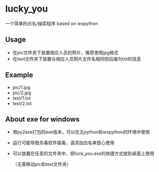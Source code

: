# lucky_you

一个简单的点名/抽奖程序 based on wxpython

## Usage

- 在pic文件夹下放置相应人员的照片，推荐使用jpg格式
- 在text文件夹下放置与相应人员照片文件名相同但后缀为txt的信息

## Example

- pic/1.jpg
- pic/2.jpg
- text/1.txt
- text/2.txt

## About exe for windows

- 用py2exe打包的exe版本，可以在无python和wxpython的环境中使用
- 运行可能导致杀毒软件报毒，请添加白名单放心使用
- 可以放置在任意的文件夹中，把luck\_you.exe的快捷方式放到桌面上使用

  （无需移动pic和text文件夹）
